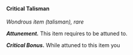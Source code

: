 

#### Critical Talisman
*Wondrous item (talisman), rare*

***Attunement.*** This item requires to be attuned to.

***Critical Bonus.*** While attuned to this item you